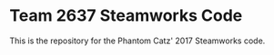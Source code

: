 <body>
<h1>Team 2637 Steamworks Code</h1>

<p>This is the repository for the Phantom Catz' 2017 Steamworks code.</p>

</body>




